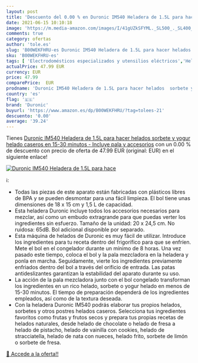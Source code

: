 ```yaml
---
layout: post
title: 'Descuento del 0.00 % en Duronic IM540 Heladera de 1.5L para hace'
date: 2021-06-15 10:10:18
image: 'https://m.media-amazon.com/images/I/41gUZkSFYML._SL500_._SL400_.jpg'
comments: true
category: ofertas
author: 'tole.es'
slug: 'B00WEKFHRU-es Duronic IM540 Heladera de 1.5L para hacer helados sorbete...'
sku: 'B00WEKFHRU-es'
tags: [ 'Electrodomésticos especializados y utensilios eléctricos','Heladeras','Hogar y cocina','Pequeño electrodoméstico','duronic','yogur', ]
actualPrice: 47.99 EUR
currency: EUR
price: 47.99
comparePrice:  EUR
prodname: 'Duronic IM540 Heladera de 1.5L para hacer helados  sorbete y yogur helado caseros en 15-30 minutos - Incluye pala y accesorios'
country: 'es'
flag: '🇪🇸'
brand: 'Duronic'
buyurl: 'https://www.amazon.es/dp/B00WEKFHRU/?tag=tolees-21'
descuento: '0.00'
average: '39.24'
---
```


Tienes [Duronic IM540 Heladera de 1.5L para hacer helados  sorbete y yogur helado caseros en 15-30 minutos - Incluye pala y accesorios](https://www.amazon.es/dp/B00WEKFHRU/?tag=tolees-21) con un 0.00 % de descuento con precio de oferta de 47.99 EUR (original:  EUR) en el siguiente enlace!

[![Duronic IM540 Heladera de 1.5L para hace](https://m.media-amazon.com/images/I/41gUZkSFYML._SL500_._SL400_.jpg)](https://www.amazon.es/dp/B00WEKFHRU/?tag=tolees-21)

ℹ️:

- Todas las piezas de este aparato están fabricadas con plásticos libres de BPA y se pueden desmontar para una fácil limpieza. El bol tiene unas dimensiones de 18 x 15 cm y 1,5 L de capacidad.
- Esta heladera Duronic incluye todos los accesorios necesarios para mezclar, así como un embudo extragrande para que puedas verter los ingredientes sin esfuerzo. Tamaño de la unidad: 20 x 24,5 cm. No ruidosa: 65dB. Bol adicional disponible por separado.
- Esta máquina de helados de Duronic es muy fácil de utilizar. Introduce los ingredientes para tu receta dentro del frigorífico para que se enfríen. Mete el bol en el congelador durante un mínimo de 8 horas. Una vez pasado este tiempo, coloca el bol y la pala mezcladora en la heladera y ponla en marcha. Seguidamente, vierte los ingredientes previamente enfriados dentro del bol a través del orificio de entrada. Las patas antideslizantes garantizan la estabilidad del aparato durante su uso.
- La acción de la pala mezcladora junto con el bol congelado transforman los ingredientes en un rico helado, sorbete o yogur helado en menos de 15-30 minutos. El tiempo de preparación dependerá de los ingredientes empleados, así como de la textura deseada.
- Con la heladera Duronic IM540 podrás elaborar tus propios helados, sorbetes y otros postres helados caseros. Selecciona tus ingredientes favoritos como frutas y frutos secos y prepara tus propias recetas de helados naturales, desde helado de chocolate o helado de fresa a helado de pistacho, helado de vainilla con cookies, helado de stracciatella, helado de nata con nueces, helado frito, sorbete de limón o sorbete de fresa.

[🛒 Accede a la oferta!!](https://www.amazon.es/dp/B00WEKFHRU/?tag=tolees-21)
